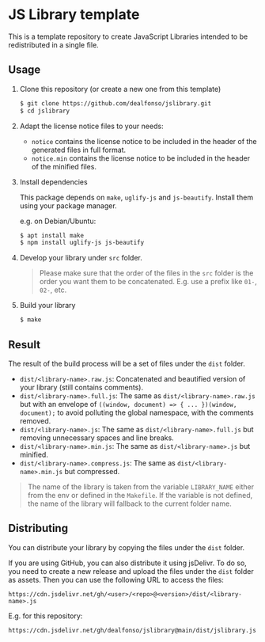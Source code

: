 # JS Library template

This is a template repository to create JavaScript Libraries intended to be redistributed in a single file.

## Usage

1. Clone this repository (or create a new one from this template)
    ```bash
    $ git clone https://github.com/dealfonso/jslibrary.git
    $ cd jslibrary
    ```

2. Adapt the license notice files to your needs:

    - `notice` contains the license notice to be included in the header of the generated files in full format.
    - `notice.min` contains the license notice to be included in the header of the minified files.

3. Install dependencies

    This package depends on `make`, `uglify-js` and `js-beautify`. Install them using your package manager.

    e.g. on Debian/Ubuntu:

    ```bash
    $ apt install make
    $ npm install uglify-js js-beautify
    ```

4. Develop your library under `src` folder.

    > Please make sure that the order of the files in the `src` folder is the order you want them to be concatenated. E.g. use a prefix like `01-`, `02-`, etc.

5. Build your library

    ```bash
    $ make
    ```

## Result

The result of the build process will be a set of files under the `dist` folder.

- `dist/<library-name>.raw.js`: Concatenated and beautified version of your library (still contains comments).
- `dist/<library-name>.full.js`: The same as `dist/<library-name>.raw.js` but with an envelope of `((window, document) => { ... })(window, document);` to avoid polluting the global namespace, with the comments removed.
- `dist/<library-name>.js`: The same as `dist/<library-name>.full.js` but removing unnecessary spaces and line breaks.
- `dist/<library-name>.min.js`: The same as `dist/<library-name>.js` but minified.
- `dist/<library-name>.compress.js`: The same as `dist/<library-name>.min.js` but compressed.

> The name of the library is taken from the variable `LIBRARY_NAME` either from the env or defined in the `Makefile`. If the variable is not defined, the name of the library will fallback to the current folder name.

## Distributing

You can distribute your library by copying the files under the `dist` folder.

If you are using GitHub, you can also distribute it using jsDelivr. To do so, you need to create a new release and upload the files under the `dist` folder as assets. Then you can use the following URL to access the files:

```
https://cdn.jsdelivr.net/gh/<user>/<repo>@<version>/dist/<library-name>.js
```

E.g. for this repository:

```
https://cdn.jsdelivr.net/gh/dealfonso/jslibrary@main/dist/jslibrary.js
```